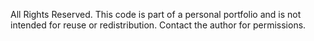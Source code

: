 All Rights Reserved.
This code is part of a personal portfolio and is not intended for reuse or redistribution.
Contact the author for permissions.